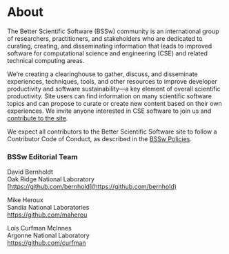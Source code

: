 # About
 
The Better Scientific Software (BSSw) community is an international group of researchers, practitioners, and stakeholders who are dedicated to curating, creating, and disseminating information that leads to improved software for computational science and engineering (CSE) and related technical computing areas.

We’re creating a clearinghouse to gather, discuss, and disseminate experiences, techniques, tools, and other resources to improve developer productivity and software sustainability—a key element of overall scientific productivity.  Site users can find information on many scientific software topics and can propose to curate or create new content based on their own experiences.  We invite anyone interested in CSE software to join us and [contribute to the site](https://bssw.io/contributes/new).

We expect all contributors to the Better Scientific Software site to follow a Contributor Code of Conduct, as described in the [BSSw Policies](Policies.md).

### BSSw Editorial Team

<!--
Rinku Gupta<br/>
Title: Editor-in-chief<br />
Argonne National Laboratory<br/>
[https://github.com/rinkug](https://github.com/rinkug)
-->

David Bernholdt<br/>
Oak Ridge National Laboratory<br/>
[https://github.com/bernhold](https://github.com/bernhold)

Mike Heroux<br/>
Sandia National Laboratories<br/> 
https://github.com/maherou
 
Lois Curfman McInnes<br/>
Argonne National Laboratory<br/>
https://github.com/curfman


<!--
Additional section:
### BSSw Associate Editors
-->

<!--
Names/info:
Roscoe Bartlett<br />
Sandia National Laboratories<br/>
[https://github.com/bartlettroscoe](https://github.com/bartlettroscoe)
Patricia Grubel<br />
Los Alamos National Laboratory<br/>
https://github.com/pagrubel
Mark Miller<br />
Lawrence Livermore National Laboratory<br/>
https://github.com/markcmiller86
Greg Watson
Oak Ridge National Laboratory<br/>
https://github.com/jarrah42
Paul Wolfenbarger
Sandia National Laboratories<br/>
https://github.com/prwolfe
-->

<!---
Coming later: You can also <join our mailing list>, <read our blog>, and <send us mail>.
BSS Site: About
--->

